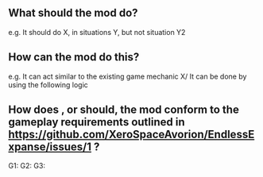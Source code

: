 ## What should the mod do?
   e.g. It should do X, in situations Y, but not situation Y2

## How can the mod do this?
   e.g. It can act similar to the existing game mechanic X/ It can be done by using the following logic

## How does , or should, the mod conform to the gameplay requirements outlined in https://github.com/XeroSpaceAvorion/EndlessExpanse/issues/1 ?
   
G1: 
G2:
G3:



